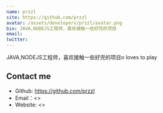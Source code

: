 ```yaml
---
name: przzl
site: https://github.com/przzl
avatar: /assets/developers/przzl/avatar.png
bio: JAVA,NODEJS工程师，喜欢接触一些好完的项目
email: 
twitter: 
---
```


JAVA,NODEJS工程师，喜欢接触一些好完的项目o loves to play

## Contact me

- Github: <https://github.com/przzl>
- Email：<>
- Website: <>
